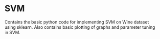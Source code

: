 # SVM
Contains the basic python code for implementing SVM on Wine dataset using sklearn. Also contains basic plotting of graphs and parameter tuning in SVM.
